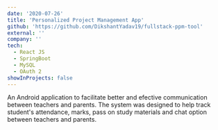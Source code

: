 ```yaml
---
date: '2020-07-26'
title: 'Personalized Project Management App'
github: 'https://github.com/DikshantYadav19/fullstack-ppm-tool'
external: ''
company: ''
tech:
  - React JS
  - SpringBoot
  - MySQL
  - OAuth 2
showInProjects: false
---
```


An Android application to facilitate better and efective communication between teachers and parents. The system was designed to help track student's attendance, marks, pass on study materials and chat option between teachers and parents.
